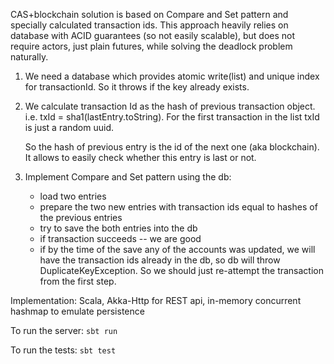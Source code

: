 CAS+blockchain solution is based on Compare and Set pattern and specially calculated transaction ids. 
This approach heavily relies on database with ACID guarantees (so not easily scalable), 
but does not require actors, just plain futures, while solving the deadlock problem naturally. 

1. We need a database which provides atomic write(list) and unique index for transactionId.
   So it throws if the key already exists.

2. We calculate transaction Id as the hash of previous transaction object.
   i.e. txId = sha1(lastEntry.toString). For the first transaction in the list txId is just a random uuid.
   
   So the hash of previous entry is the id of the next one (aka blockchain).
   It allows to easily check whether this entry is last or not.
 
3. Implement Compare and Set pattern using the db:
    - load two entries
    - prepare the two new entries with transaction ids equal to hashes of the previous entries
    - try to save the both entries into the db
    - if transaction succeeds -- we are good
    - if by the time of the save any of the accounts was updated, we will have the transaction ids already in the db,
      so db will throw DuplicateKeyException. So we should just re-attempt the transaction from the first step.
      
Implementation:
Scala, Akka-Http for REST api, in-memory concurrent hashmap to emulate persistence

To run the server:
`sbt run`

To run the tests:
`sbt test`
